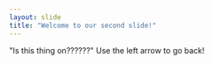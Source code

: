 ```yaml
---
layout: slide
title: "Welcome to our second slide!"
---
```

"Is this thing on??????"
Use the left arrow to go back!
